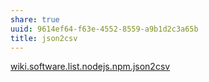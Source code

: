```yaml
---
share: true
uuid: 9614ef64-f63e-4552-8559-a9b1d2c3a65b
title: json2csv
---
```

[wiki.software.list.nodejs.npm.json2csv](../dentropydaemon-wiki/Software/List/nodejs/npm/json2csv)